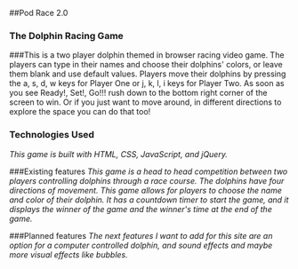##Pod Race 2.0
### The Dolphin Racing Game

###This is a two player dolphin themed in browser racing video game.  The players can type in their names and choose their dolphins' colors, or leave them blank and use default values.  Players move their dolphins by pressing the a, s, d, w keys for Player One or j, k, l, i keys for Player Two.  As soon as you see Ready!, Set!, Go!!! rush down to the bottom right corner of the screen to win.  Or if you just want to move around, in different directions to explore the space you can do that too!


### Technologies Used
*This game is built with HTML, CSS, JavaScript, and jQuery.*

###Existing features
*This game is a head to head competition between two players controlling dolphins through a race course.  The dolphins have four directions of movement.  This game allows for players to choose the name and color of their dolphin.  It has a countdown timer to start the game, and it displays the winner of the game and the winner's time at the end of the game.*

###Planned features
*The next features I want to add for this site are an option for a computer controlled dolphin, and sound effects and maybe more visual effects like bubbles.*
